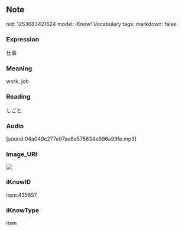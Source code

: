 ## Note
nid: 1253683421624
model: iKnow! Vocabulary
tags: 
markdown: false

### Expression
仕事

### Meaning
work, job

### Reading
しごと

### Audio
[sound:04a049c277e07ae6a575634e996a93fe.mp3]

### Image_URI
<img src="b7d86901d6b0bdb87ad78a517d3b35c6.jpg">

### iKnowID
item:435857

### iKnowType
item
